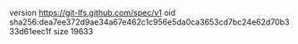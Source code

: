 version https://git-lfs.github.com/spec/v1
oid sha256:dea7ee372d9ae34a67e462c1c956e5da0ca3653cd7bc24e62d70b333d61eec1f
size 19633
